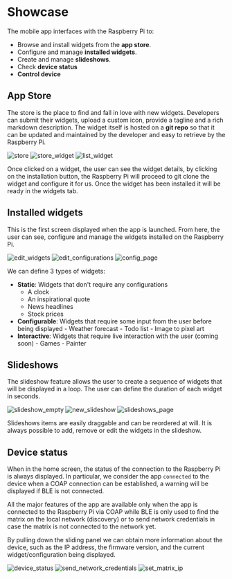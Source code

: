 # Showcase
The mobile app interfaces with the Raspberry Pi to:

- Browse and install widgets from the **app store**.
- Configure and manage **installed widgets**.
- Create and manage **slideshows**.
- Check **device status**
- **Control device**

## App Store
The store is the place to find and fall in love with new widgets.
Developers can submit their widgets, upload a custom icon, provide a tagline and a rich markdown description.
The widget itself is hosted on a **git repo** so that it can be updated and maintained by the developer and easy to retrieve by the Raspberry Pi.

<div class="screenshots-container">
    <img src="assets/screenshots/store/store.png" alt="store">
    <img src="assets/screenshots/store/store_widget.png" alt="store_widget">
    <img src="assets/screenshots/store/list_widget.png" alt="list_widget">
</div>

Once clicked on a widget, the user can see the widget details, by clicking on the installation button,
the Raspberry Pi will proceed to git clone the widget and configure it for us. Once the widget has been installed it will be ready in the widgets tab.

<div class="pdf-break"></div>

## Installed widgets
This is the first screen displayed when the app is launched.
From here, the user can see, configure and manage the widgets installed on the Raspberry Pi.

<div class="screenshots-container">
    <img src="assets/screenshots/home/edit_widgets.png" alt="edit_widgets">
    <img src="assets/screenshots/home/edit_configurations.png" alt="edit_configurations">
    <img src="assets/screenshots/home/config_page.png" alt="config_page">
</div>

[//]: # (![Image title]&#40;assets/screenshots/home/obama_matrix.png&#41;)

We can define 3 types of widgets:

- **Static**: Widgets that don't require any configurations
    - A clock
    - An inspirational quote
    - News headlines
    - Stock prices
- **Configurable**: Widgets that require some input from the user before being displayed
      - Weather forecast
      - Todo list
      - Image to pixel art
- **Interactive**: Widgets that require live interaction with the user (coming soon)
      - Games
      - Painter

<div class="pdf-break"></div>

## Slideshows
The slideshow feature allows the user to create a sequence of widgets that will be displayed in a loop.
The user can define the duration of each widget in seconds.

<div class="screenshots-container">
    <img src="assets/screenshots/slideshows/slideshow_empty.png" alt="slideshow_empty">
    <img src="assets/screenshots/slideshows/new_slideshow.png" alt="new_slideshow">
    <img src="assets/screenshots/slideshows/slideshows_page.png" alt="slideshows_page">
</div>

Slideshows items are easily draggable and can be reordered at will. It is always possible to add, remove or edit the widgets in the slideshow.

<div class="pdf-break"></div>

## Device status
When in the home screen, the status of the connection to the Raspberry Pi is always displayed. In particular, we consider the app `connected`
to the device when a COAP connection can be established, a warning will be displayed if BLE is not connected.

All the major features of the app are available only when the app is connected to the Raspberry Pi via COAP while BLE is only 
used to find the matrix on the local network (discovery) or to send network credentials in case the matrix is not connected to the network yet.

By pulling down the sliding panel we can obtain more information about the device, such as the IP address, the firmware version, and the current widget/configuration being displayed.

<div class="screenshots-container">
    <img src="assets/screenshots/device/device_status.png" alt="device_status">
    <img src="assets/screenshots/device/send_network_credentials.png" alt="send_network_credentials">
    <img src="assets/screenshots/device/set_matrix_ip.png" alt="set_matrix_ip">
</div>